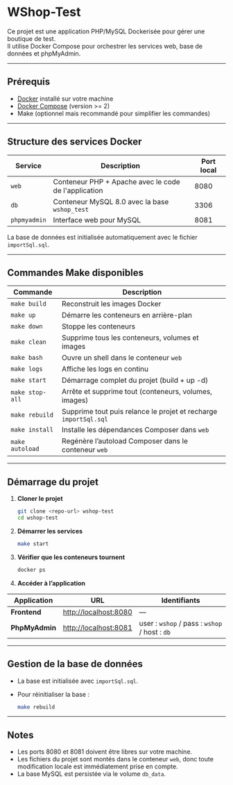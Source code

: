 # WShop-Test

Ce projet est une application PHP/MySQL Dockerisée pour gérer une boutique de test.  
Il utilise Docker Compose pour orchestrer les services web, base de données et phpMyAdmin.

---

## Prérequis

- [Docker](https://www.docker.com/get-started) installé sur votre machine
- [Docker Compose](https://docs.docker.com/compose/install/) (version >= 2)
- Make (optionnel mais recommandé pour simplifier les commandes)

---

## Structure des services Docker

| Service       | Description                                      | Port local |
|---------------|-------------------------------------------------|------------|
| `web`         | Conteneur PHP + Apache avec le code de l'application | 8080       |
| `db`          | Conteneur MySQL 8.0 avec la base `wshop_test`  | 3306       |
| `phpmyadmin`  | Interface web pour MySQL                        | 8081       |

La base de données est initialisée automatiquement avec le fichier `importSql.sql`.

---

## Commandes Make disponibles

| Commande               | Description |
|------------------------|-------------|
| `make build`           | Reconstruit les images Docker |
| `make up`              | Démarre les conteneurs en arrière-plan |
| `make down`            | Stoppe les conteneurs |
| `make clean`           | Supprime tous les conteneurs, volumes et images |
| `make bash`            | Ouvre un shell dans le conteneur `web` |
| `make logs`            | Affiche les logs en continu |
| `make start`           | Démarrage complet du projet (build + up -d) |
| `make stop-all`        | Arrête et supprime tout (conteneurs, volumes, images) |
| `make rebuild`         | Supprime tout puis relance le projet et recharge `importSql.sql` |
| `make install`         | Installe les dépendances Composer dans `web` |
| `make autoload`        | Regénère l’autoload Composer dans le conteneur `web` |

---

## Démarrage du projet

1. **Cloner le projet**

   ```bash
   git clone <repo-url> wshop-test
   cd wshop-test
   ````

2. **Démarrer les services**

   ```bash
   make start
   ```

3. **Vérifier que les conteneurs tournent**

   ```bash
   docker ps
   ```

4. **Accéder à l’application**

| Application    | URL                                            | Identifiants                                  |
| -------------- | ---------------------------------------------- | --------------------------------------------- |
| **Frontend**   | [http://localhost:8080](http://localhost:8080) | —                                             |
| **PhpMyAdmin** | [http://localhost:8081](http://localhost:8081) | user : `wshop` / pass : `wshop` / host : `db` |

---

## Gestion de la base de données

- La base est initialisée avec `importSql.sql`.
- Pour réinitialiser la base :

  ```bash
  make rebuild
  ```

---

## Notes

- Les ports 8080 et 8081 doivent être libres sur votre machine.
- Les fichiers du projet sont montés dans le conteneur `web`, donc toute modification locale est immédiatement prise en compte.
- La base MySQL est persistée via le volume `db_data`.
